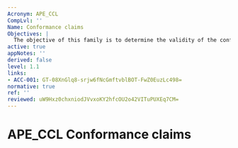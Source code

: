 ```yaml
---
Acronym: APE_CCL
CompLvl: ''
Name: Conformance claims
Objectives: |
  The objective of this family is to determine the validity of the conformance claim. In addition, this family specifies how STs and other PPs are to claim conformance with the PP.
active: true
appNotes: ''
derived: false
level: 1.1
links:
- ACC-001: GT-08XnGlq8-srjw6fNcGmftvblBOT-FwZ0EuzLc498=
normative: true
ref: ''
reviewed: uW9Hxz0chxniodJVvxoKY2hfcOU2o42VITuPUXEq7CM=
---
```


# APE_CCL Conformance claims